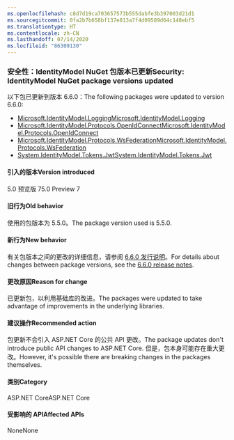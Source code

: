 ```yaml
---
ms.openlocfilehash: c8d7d19ca703657573b555dabfe3b397003d21d1
ms.sourcegitcommit: 0fa2b7b658bf137e813a7f4d09589d64c148ebf5
ms.translationtype: HT
ms.contentlocale: zh-CN
ms.lasthandoff: 07/14/2020
ms.locfileid: "86309130"
---
```

### <a name="security-identitymodel-nuget-package-versions-updated"></a><span data-ttu-id="62edc-101">安全性：IdentityModel NuGet 包版本已更新</span><span class="sxs-lookup"><span data-stu-id="62edc-101">Security: IdentityModel NuGet package versions updated</span></span>

<span data-ttu-id="62edc-102">以下包已更新到版本 6.6.0：</span><span class="sxs-lookup"><span data-stu-id="62edc-102">The following packages were updated to version 6.6.0:</span></span>

- [<span data-ttu-id="62edc-103">Microsoft.IdentityModel.Logging</span><span class="sxs-lookup"><span data-stu-id="62edc-103">Microsoft.IdentityModel.Logging</span></span>](https://www.nuget.org/packages/Microsoft.IdentityModel.Logging)
- [<span data-ttu-id="62edc-104">Microsoft.IdentityModel.Protocols.OpenIdConnect</span><span class="sxs-lookup"><span data-stu-id="62edc-104">Microsoft.IdentityModel.Protocols.OpenIdConnect</span></span>](https://www.nuget.org/packages/Microsoft.IdentityModel.Protocols.OpenIdConnect)
- [<span data-ttu-id="62edc-105">Microsoft.IdentityModel.Protocols.WsFederation</span><span class="sxs-lookup"><span data-stu-id="62edc-105">Microsoft.IdentityModel.Protocols.WsFederation</span></span>](https://www.nuget.org/packages/Microsoft.IdentityModel.Protocols.WsFederation)
- [<span data-ttu-id="62edc-106">System.IdentityModel.Tokens.Jwt</span><span class="sxs-lookup"><span data-stu-id="62edc-106">System.IdentityModel.Tokens.Jwt</span></span>](https://www.nuget.org/packages/System.IdentityModel.Tokens.Jwt)

#### <a name="version-introduced"></a><span data-ttu-id="62edc-107">引入的版本</span><span class="sxs-lookup"><span data-stu-id="62edc-107">Version introduced</span></span>

<span data-ttu-id="62edc-108">5.0 预览版 7</span><span class="sxs-lookup"><span data-stu-id="62edc-108">5.0 Preview 7</span></span>

#### <a name="old-behavior"></a><span data-ttu-id="62edc-109">旧行为</span><span class="sxs-lookup"><span data-stu-id="62edc-109">Old behavior</span></span>

<span data-ttu-id="62edc-110">使用的包版本为 5.5.0。</span><span class="sxs-lookup"><span data-stu-id="62edc-110">The package version used is 5.5.0.</span></span>

#### <a name="new-behavior"></a><span data-ttu-id="62edc-111">新行为</span><span class="sxs-lookup"><span data-stu-id="62edc-111">New behavior</span></span>

<span data-ttu-id="62edc-112">有关包版本之间的更改的详细信息，请参阅 [6.6.0 发行说明](https://github.com/AzureAD/azure-activedirectory-identitymodel-extensions-for-dotnet/releases/tag/6.6.0)。</span><span class="sxs-lookup"><span data-stu-id="62edc-112">For details about changes between package versions, see the [6.6.0 release notes](https://github.com/AzureAD/azure-activedirectory-identitymodel-extensions-for-dotnet/releases/tag/6.6.0).</span></span>

#### <a name="reason-for-change"></a><span data-ttu-id="62edc-113">更改原因</span><span class="sxs-lookup"><span data-stu-id="62edc-113">Reason for change</span></span>

<span data-ttu-id="62edc-114">已更新包，以利用基础库的改进。</span><span class="sxs-lookup"><span data-stu-id="62edc-114">The packages were updated to take advantage of improvements in the underlying libraries.</span></span>

#### <a name="recommended-action"></a><span data-ttu-id="62edc-115">建议操作</span><span class="sxs-lookup"><span data-stu-id="62edc-115">Recommended action</span></span>

<span data-ttu-id="62edc-116">包更新不会引入 ASP.NET Core 的公共 API 更改。</span><span class="sxs-lookup"><span data-stu-id="62edc-116">The package updates don't introduce public API changes to ASP.NET Core.</span></span> <span data-ttu-id="62edc-117">但是，包本身可能存在重大更改。</span><span class="sxs-lookup"><span data-stu-id="62edc-117">However, it's possible there are breaking changes in the packages themselves.</span></span>

#### <a name="category"></a><span data-ttu-id="62edc-118">类别</span><span class="sxs-lookup"><span data-stu-id="62edc-118">Category</span></span>

<span data-ttu-id="62edc-119">ASP.NET Core</span><span class="sxs-lookup"><span data-stu-id="62edc-119">ASP.NET Core</span></span>

#### <a name="affected-apis"></a><span data-ttu-id="62edc-120">受影响的 API</span><span class="sxs-lookup"><span data-stu-id="62edc-120">Affected APIs</span></span>

<span data-ttu-id="62edc-121">None</span><span class="sxs-lookup"><span data-stu-id="62edc-121">None</span></span>

<!--

#### Affected APIs

Not detectable via API analysis

-->
